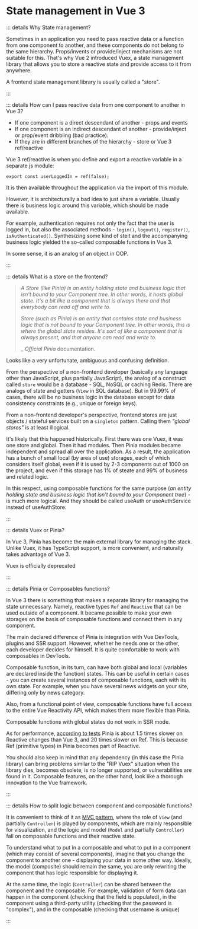 <!-- TODO: -->

# State management in Vue 3

::: details Why State management?

Sometimes in an application you need to pass reactive data or a function from one component to another, and these components do not belong to the same hierarchy. Props/invents or provide/inject mechanisms are not suitable for this. That's why Vue 2 introduced Vuex, a state management library that allows you to store a reactive state and provide access to it from anywhere.

A frontend state management library is usually called a "store".

:::

::: details How can I pass reactive data from one component to another in Vue 3?

- If one component is a direct descendant of another - props and events
- If one component is an indirect descendant of another - provide/inject or prop/event dribbling (bad practice).
- If they are in different branches of the hierarchy - store or Vue 3 ref/reactive

Vue 3 ref/reactive is when you define and export a reactive variable in a separate js module:

```
export const userLoggedIn = ref(false);
```

It is then available throughout the application via the import of this module.

However, it is architecturally a bad idea to just share a variable. Usually there is business logic around this variable, which should be made available.

For example, authentication requires not only the fact that the user is logged in, but also the associated methods - `login()`, `logout()`, `register()`, `isAuthenticated()`. Synthesizing some kind of steit and the accompanying business logic yielded the so-called composable functions in Vue 3.

In some sense, it is an analog of an object in OOP.

:::

::: details What is a store on the frontend?

> _A Store (like Pinia) is an entity holding state and business logic that isn't bound to your Component tree. In other words, it hosts global state. It's a bit like a component that is always there and that everybody can read off and write to._
>
> _Store (such as Pinia) is an entity that contains state and business logic that is not bound to your Component tree. In other words, this is where the global state resides. It's sort of like a component that is always present, and that anyone can read and write to._
>
> \_ _Official Pinia_ documentation.

Looks like a very unfortunate, ambiguous and confusing definition.

From the perspective of a non-frontend developer (basically any language other than JavaScript, plus partially JavaScript), the analog of a construct called `store` would be a database - SQL, NoSQL or caching Redis. There are analogs of state and getters (`View` in SQL database). But in 99.99% of cases, there will be no business logic in the database except for data consistency constraints (e.g., unique or foreign keys).

From a non-frontend developer's perspective, frontend stores are just objects / stateful services built on a `singleton` pattern. Calling them _"global stores"_ is at least illogical.

It's likely that this happened historically. First there was one Vuex, it was one store and global. Then it had modules. Then Pinia modules became independent and spread all over the application. As a result, the application has a bunch of small local (by area of use) storages, each of which considers itself global, even if it is used by 2-3 components out of 1000 on the project, and even if this storage has 1% of steate and 99% of business and related logic.

In this respect, using composable functions for the same purpose (_an entity holding state and business logic that isn't bound to your Component tree_) - is much more logical. And they should be called useAuth or useAuthService instead of useAuthStore.

:::

::: details Vuex or Pinia?

In Vue 3, Pinia has become the main external library for managing the stack. Unlike Vuex, it has TypeScript support, is more convenient, and naturally takes advantage of Vue 3.

Vuex is officially deprecated

:::

::: details Pinia or Composables functions?

In Vue 3 there is something that makes a separate library for managing the state unnecessary. Namely, reactive types `Ref` and `Reactive` that can be used outside of a component. It became possible to make your own storages on the basis of composable functions and connect them in any component.

The main declared difference of Pinia is integration with Vue DevTools, plugins and SSR support. However, whether he needs one or the other, each developer decides for himself. It is quite comfortable to work with composables in DevTools.

Composable function, in its turn, can have both global and local (variables are declared inside the function) states. This can be useful in certain cases - you can create several instances of composable functions, each with its own state. For example, when you have several news widgets on your site, differing only by news category.

Also, from a functional point of view, composable functions have full access to the entire Vue Reactivity API, which makes them more flexible than Pinia.

Composable functions with global states do not work in SSR mode.

As for performance, [according to tests](https://github.com/vuesence/pinia-vs-reactive) Pinia is about 1.5 times slower on Reactive changes than Vue 3, and 20 times slower on Ref. This is because Ref (primitive types) in Pinia becomes part of Reactive.

You should also keep in mind that any dependency (in this case the Pinia library) can bring problems similar to the "RIP Vuex" situation when the library dies, becomes obsolete, is no longer supported, or vulnerabilities are found in it. Composable features, on the other hand, look like a thorough innovation to the Vue framework.

:::

::: details How to split logic between component and composable functions?

It is convenient to think of it as [MVC pattern](https://ru.wikipedia.org/wiki/Model-View-Controller), where the role of `View` (and partially `Controller`) is played by components, which are mainly responsible for visualization, and the logic and model (`Model` and partially `Controller`) fall on composable functions and their reactive state.

To understand what to put in a composable and what to put in a component (which may consist of several components), imagine that you change the component to another one - displaying your data in some other way. Ideally, the model (composite) should remain the same, you are only rewriting the component that has logic responsible for displaying it.

At the same time, the logic (`Controller`) can be shared between the component and the composable. For example, validation of form data can happen in the component (checking that the field is populated), in the component using a third-party utility (checking that the password is "complex"), and in the composable (checking that username is unique)

:::
